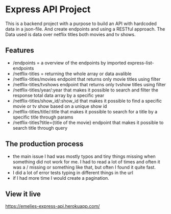 # Express API Project

This is a backend project with a purpose to build an API with hardcoded data in a json-file. And create endpoints and using a RESTful approach. The Data used is data over netflix titles both movies and tv shows.

## Features

- /endpoints = a overview of the endpoints by imported express-list-endpoints
- /netflix-titles = returning the whole array or data avalible
- /netflix-titles/movies endpoint that returns only movie titles using filter
- /netflix-titles/tvshows endpoint that returns only tvshow titles using filter
- /netflix-titles/year/:year that makes it possible to search and filter the response total data array by a specific year
- /netflix-titles/show_id/:show_id that makes it possible to find a specific movie or tv show based on a unique show id
- /netflix-titles/title/:title that makes it possible to search for a title by a specific title through params
- /netflix-titles?title={title of the movie} endpoint that makes it possible to search title through query

## The production process

- the main issue I had was mostly typos and tiny things missing when something did not work for me. I had to read a lot of times and often it was a / missing or something like that, but often I found it quite fast.
- I did a lot of error tests typing in different things in the url
- if I had more time I would create a pagination.

## View it live

https://emelies-express-api.herokuapp.com/
